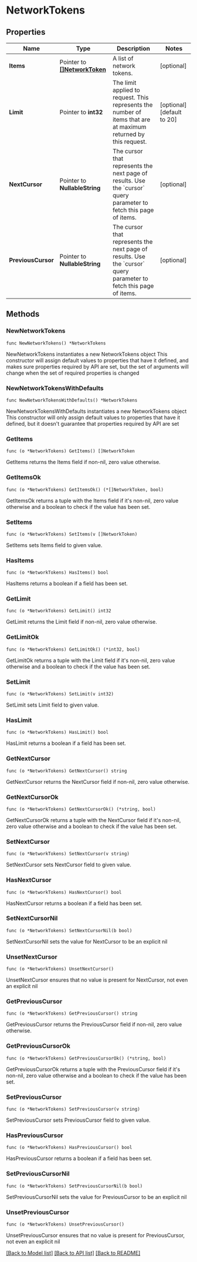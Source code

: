 # NetworkTokens

## Properties

Name | Type | Description | Notes
------------ | ------------- | ------------- | -------------
**Items** | Pointer to [**[]NetworkToken**](NetworkToken.md) | A list of network tokens. | [optional] 
**Limit** | Pointer to **int32** | The limit applied to request. This represents the number of items that are at maximum returned by this request. | [optional] [default to 20]
**NextCursor** | Pointer to **NullableString** | The cursor that represents the next page of results. Use the &#x60;cursor&#x60; query parameter to fetch this page of items. | [optional] 
**PreviousCursor** | Pointer to **NullableString** | The cursor that represents the next page of results. Use the &#x60;cursor&#x60; query parameter to fetch this page of items. | [optional] 

## Methods

### NewNetworkTokens

`func NewNetworkTokens() *NetworkTokens`

NewNetworkTokens instantiates a new NetworkTokens object
This constructor will assign default values to properties that have it defined,
and makes sure properties required by API are set, but the set of arguments
will change when the set of required properties is changed

### NewNetworkTokensWithDefaults

`func NewNetworkTokensWithDefaults() *NetworkTokens`

NewNetworkTokensWithDefaults instantiates a new NetworkTokens object
This constructor will only assign default values to properties that have it defined,
but it doesn't guarantee that properties required by API are set

### GetItems

`func (o *NetworkTokens) GetItems() []NetworkToken`

GetItems returns the Items field if non-nil, zero value otherwise.

### GetItemsOk

`func (o *NetworkTokens) GetItemsOk() (*[]NetworkToken, bool)`

GetItemsOk returns a tuple with the Items field if it's non-nil, zero value otherwise
and a boolean to check if the value has been set.

### SetItems

`func (o *NetworkTokens) SetItems(v []NetworkToken)`

SetItems sets Items field to given value.

### HasItems

`func (o *NetworkTokens) HasItems() bool`

HasItems returns a boolean if a field has been set.

### GetLimit

`func (o *NetworkTokens) GetLimit() int32`

GetLimit returns the Limit field if non-nil, zero value otherwise.

### GetLimitOk

`func (o *NetworkTokens) GetLimitOk() (*int32, bool)`

GetLimitOk returns a tuple with the Limit field if it's non-nil, zero value otherwise
and a boolean to check if the value has been set.

### SetLimit

`func (o *NetworkTokens) SetLimit(v int32)`

SetLimit sets Limit field to given value.

### HasLimit

`func (o *NetworkTokens) HasLimit() bool`

HasLimit returns a boolean if a field has been set.

### GetNextCursor

`func (o *NetworkTokens) GetNextCursor() string`

GetNextCursor returns the NextCursor field if non-nil, zero value otherwise.

### GetNextCursorOk

`func (o *NetworkTokens) GetNextCursorOk() (*string, bool)`

GetNextCursorOk returns a tuple with the NextCursor field if it's non-nil, zero value otherwise
and a boolean to check if the value has been set.

### SetNextCursor

`func (o *NetworkTokens) SetNextCursor(v string)`

SetNextCursor sets NextCursor field to given value.

### HasNextCursor

`func (o *NetworkTokens) HasNextCursor() bool`

HasNextCursor returns a boolean if a field has been set.

### SetNextCursorNil

`func (o *NetworkTokens) SetNextCursorNil(b bool)`

 SetNextCursorNil sets the value for NextCursor to be an explicit nil

### UnsetNextCursor
`func (o *NetworkTokens) UnsetNextCursor()`

UnsetNextCursor ensures that no value is present for NextCursor, not even an explicit nil
### GetPreviousCursor

`func (o *NetworkTokens) GetPreviousCursor() string`

GetPreviousCursor returns the PreviousCursor field if non-nil, zero value otherwise.

### GetPreviousCursorOk

`func (o *NetworkTokens) GetPreviousCursorOk() (*string, bool)`

GetPreviousCursorOk returns a tuple with the PreviousCursor field if it's non-nil, zero value otherwise
and a boolean to check if the value has been set.

### SetPreviousCursor

`func (o *NetworkTokens) SetPreviousCursor(v string)`

SetPreviousCursor sets PreviousCursor field to given value.

### HasPreviousCursor

`func (o *NetworkTokens) HasPreviousCursor() bool`

HasPreviousCursor returns a boolean if a field has been set.

### SetPreviousCursorNil

`func (o *NetworkTokens) SetPreviousCursorNil(b bool)`

 SetPreviousCursorNil sets the value for PreviousCursor to be an explicit nil

### UnsetPreviousCursor
`func (o *NetworkTokens) UnsetPreviousCursor()`

UnsetPreviousCursor ensures that no value is present for PreviousCursor, not even an explicit nil

[[Back to Model list]](../README.md#documentation-for-models) [[Back to API list]](../README.md#documentation-for-api-endpoints) [[Back to README]](../README.md)


